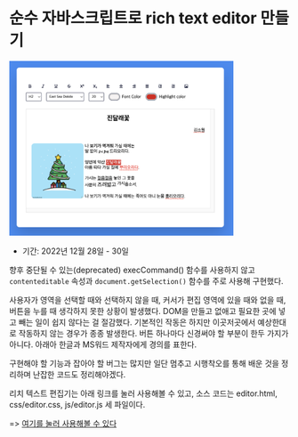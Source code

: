 # 순수 자바스크립트로 rich text editor 만들기

<img src="https://github.com/lazychoi/ankiLike/blob/main/images/Screenshot2022-12-305.05.37.png?raw=true" width="80%">

- 기간: 2022년 12월 28일 - 30일

향후 중단될 수 있는(deprecated) execCommand() 함수를 사용하지 않고 `contenteditable` 속성과 `document.getSelection()` 함수를 주로 사용해 구현했다. 

사용자가 영역을 선택할 때와 선택하지 않을 때, 커서가 편집 영역에 있을 때와 없을 때, 버튼을 누를 때 생각하지 못한 상황이 발생했다. DOM을 만들고 없애고 필요한 곳에 넣고 빼는 일이 쉽지 않다는 걸 절감했다. 기본적인 작동은 하지만 이곳저곳에서 예상한대로 작동하지 않는 경우가 종종 발생한다. 버튼 하나마다 신경써야 할 부분이 한두 가지가 아니다. 아래아 한글과 MS워드 제작자에게 경의를 표한다.

구현해야 할 기능과 잡아야 할 버그는 많지만 일단 멈추고 시행착오를 통해 배운 것을 정리하며 난잡한 코드도 정리해야겠다. 

리치 텍스트 편집기는 아래 링크를 눌러 사용해볼 수 있고, 소스 코드는 editor.html, css/editor.css, js/editor.js 세 파일이다.

=> [여기를 눌러 사용해볼 수 있다](https://lazychoi.github.io/ankiLike/editor.html)
